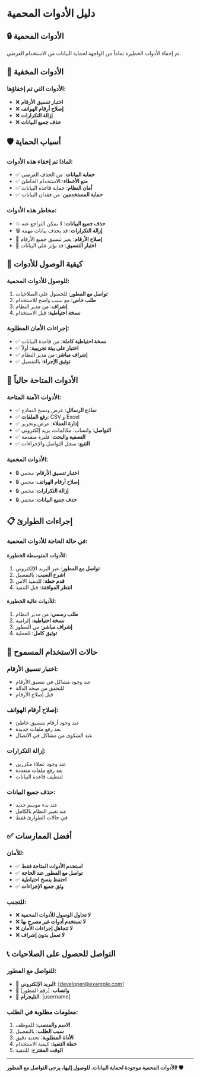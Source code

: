 # دليل الأدوات المحمية

## 🔒 الأدوات المحمية

تم إخفاء الأدوات الخطيرة تماماً من الواجهة لحماية البيانات من الاستخدام العرضي.

## 🚫 الأدوات المخفية

### **الأدوات التي تم إخفاؤها:**
- ❌ **اختبار تنسيق الأرقام**
- ❌ **إصلاح أرقام الهواتف**
- ❌ **إزالة التكرارات**
- ❌ **حذف جميع البيانات**

## 🛡️ أسباب الحماية

### **لماذا تم إخفاء هذه الأدوات:**
- ✅ **حماية البيانات**: من الحذف العرضي
- ✅ **منع الأخطاء**: الاستخدام الخاطئ
- ✅ **أمان النظام**: حماية قاعدة البيانات
- ✅ **حماية المستخدمين**: من فقدان البيانات

### **مخاطر هذه الأدوات:**
- 💥 **حذف جميع البيانات**: لا يمكن التراجع عنه
- 🗑️ **إزالة التكرارات**: قد يحذف بيانات مهمة
- 🔧 **إصلاح الأرقام**: يغير تنسيق جميع الأرقام
- 🧪 **اختبار التنسيق**: قد يؤثر على البيانات

## 🔐 كيفية الوصول للأدوات

### **للوصول للأدوات المحمية:**
1. **تواصل مع المطور**: للحصول على الصلاحيات
2. **طلب خاص**: مع سبب واضح للاستخدام
3. **إشراف**: من مدير النظام
4. **نسخة احتياطية**: قبل الاستخدام

### **إجراءات الأمان المطلوبة:**
- ✅ **نسخة احتياطية كاملة**: من قاعدة البيانات
- ✅ **اختبار على بيئة تجريبية**: أولاً
- ✅ **إشراف مباشر**: من مدير النظام
- ✅ **توثيق الإجراء**: بالتفصيل

## 🎯 الأدوات المتاحة حالياً

### **الأدوات الآمنة المتاحة:**
- ✅ **نماذج الرسائل**: عرض ونسخ النماذج
- ✅ **رفع الملفات**: CSV و Excel
- ✅ **إدارة العملاء**: عرض وتحرير
- ✅ **التواصل**: واتساب، مكالمات، بريد إلكتروني
- ✅ **التصفية والبحث**: فلترة متقدمة
- ✅ **التتبع**: سجل التواصل والإجراءات

### **الأدوات المحمية:**
- 🔒 **اختبار تنسيق الأرقام**: محمي
- 🔒 **إصلاح أرقام الهواتف**: محمي
- 🔒 **إزالة التكرارات**: محمي
- 🔒 **حذف جميع البيانات**: محمي

## 📋 إجراءات الطوارئ

### **في حالة الحاجة للأدوات المحمية:**

#### **للأدوات المتوسطة الخطورة:**
1. **تواصل مع المطور**: عبر البريد الإلكتروني
2. **اشرح السبب**: بالتفصيل
3. **قدم خطة**: للتنفيذ الآمن
4. **انتظر الموافقة**: قبل التنفيذ

#### **للأدوات عالية الخطورة:**
1. **طلب رسمي**: من مدير النظام
2. **نسخة احتياطية**: إلزامية
3. **إشراف مباشر**: من المطور
4. **توثيق كامل**: للعملية

## 🚨 حالات الاستخدام المسموح

### **اختبار تنسيق الأرقام:**
- عند وجود مشاكل في تنسيق الأرقام
- للتحقق من صحة الدالة
- قبل إصلاح الأرقام

### **إصلاح أرقام الهواتف:**
- عند وجود أرقام بتنسيق خاطئ
- بعد رفع ملفات جديدة
- عند الشكوى من مشاكل في الاتصال

### **إزالة التكرارات:**
- عند وجود عملاء مكررين
- بعد رفع ملفات متعددة
- لتنظيف قاعدة البيانات

### **حذف جميع البيانات:**
- عند بدء موسم جديد
- عند تغيير النظام بالكامل
- في حالات الطوارئ فقط

## ✅ أفضل الممارسات

### **للأمان:**
- ✅ **استخدم الأدوات المتاحة فقط**
- ✅ **تواصل مع المطور عند الحاجة**
- ✅ **احتفظ بنسخ احتياطية**
- ✅ **وثق جميع الإجراءات**

### **للتجنب:**
- ❌ **لا تحاول الوصول للأدوات المحمية**
- ❌ **لا تستخدم أدوات غير مصرح بها**
- ❌ **لا تتجاهل إجراءات الأمان**
- ❌ **لا تعمل بدون إشراف**

## 📞 التواصل للحصول على الصلاحيات

### **للتواصل مع المطور:**
- 📧 **البريد الإلكتروني**: [developer@example.com]
- 📱 **واتساب**: [رقم المطور]
- 💬 **التليجرام**: [username]

### **معلومات مطلوبة في الطلب:**
1. **الاسم والمنصب**: للموظف
2. **سبب الطلب**: بالتفصيل
3. **الأداة المطلوبة**: تحديد دقيق
4. **خطة التنفيذ**: كيفية الاستخدام
5. **الوقت المقترح**: للتنفيذ

---

**الأدوات المحمية موجودة لحماية البيانات. للوصول إليها، يرجى التواصل مع المطور! 🛡️**







